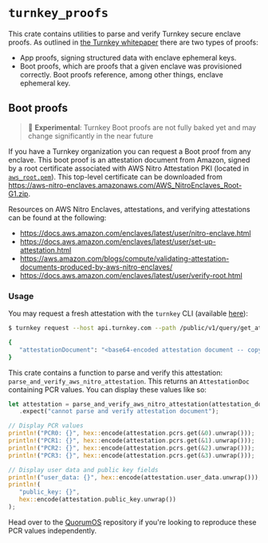 # `turnkey_proofs`

This crate contains utilities to parse and verify Turnkey secure enclave proofs. As outlined in [the Turnkey whitepaper](https://whitepaper.turnkey.com) there are two types of proofs:
* App proofs, signing structured data with enclave ephemeral keys.
* Boot proofs, which are proofs that a given enclave was provisioned correctly. Boot proofs reference, among other things, enclave ephemeral key. 

## Boot proofs

> 🚧 **Experimental**: Turnkey Boot proofs are not fully baked yet and may change significantly in the near future

If you have a Turnkey organization you can request a Boot proof from any enclave. This boot proof is an attestation document from Amazon, signed by a root certificate associated with AWS Nitro Attestation PKI (located in [`aws_root.pem`](./static/aws_root.pem)). This top-level certificate can be downloaded from <https://aws-nitro-enclaves.amazonaws.com/AWS_NitroEnclaves_Root-G1.zip>.

Resources on AWS Nitro Enclaves, attestations, and verifying attestations can be found at the following:

- <https://docs.aws.amazon.com/enclaves/latest/user/nitro-enclave.html>
- <https://docs.aws.amazon.com/enclaves/latest/user/set-up-attestation.html>
- <https://aws.amazon.com/blogs/compute/validating-attestation-documents-produced-by-aws-nitro-enclaves/>
- <https://docs.aws.amazon.com/enclaves/latest/user/verify-root.html>

### Usage

You may request a fresh attestation with the `turnkey` CLI (available [here](https://github.com/tkhq/tkcli)):
```sh
$ turnkey request --host api.turnkey.com --path /public/v1/query/get_attestation --body '{ "organizationId": "<your organization ID>", "enclaveType": "signer" }' --organization <your organization ID>

{
   "attestationDocument": "<base64-encoded attestation document -- copy and paste this into turnkey_attestation.txt>"
}
```

This crate contains a function to parse and verify this attestation: `parse_and_verify_aws_nitro_attestation`. This returns an `AttestationDoc` containing PCR values. You can display these values like so:

```rust
let attestation = parse_and_verify_aws_nitro_attestation(attestation_document)
   .expect("cannot parse and verify attestation document");

// Display PCR values
println!("PCR0: {}", hex::encode(attestation.pcrs.get(&0).unwrap()));
println!("PCR1: {}", hex::encode(attestation.pcrs.get(&1).unwrap()));
println!("PCR2: {}", hex::encode(attestation.pcrs.get(&2).unwrap()));
println!("PCR3: {}", hex::encode(attestation.pcrs.get(&3).unwrap()));

// Display user data and public key fields
println!("user_data: {}", hex::encode(attestation.user_data.unwrap()));
println!(
   "public_key: {}",
   hex::encode(attestation.public_key.unwrap())
);
```

Head over to the [QuorumOS](https://github.com/tkhq/qos) repository if you're looking to reproduce these PCR values independently.

